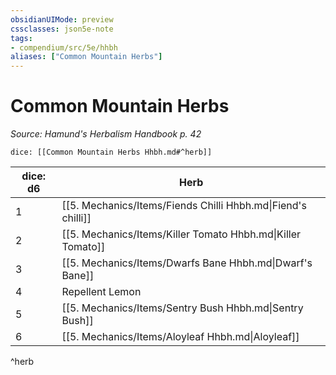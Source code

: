 ```yaml
---
obsidianUIMode: preview
cssclasses: json5e-note
tags:
- compendium/src/5e/hhbh
aliases: ["Common Mountain Herbs"]
---
```

# Common Mountain Herbs
*Source: Hamund's Herbalism Handbook p. 42* 

`dice: [[Common Mountain Herbs Hhbh.md#^herb]]`

| dice: d6 | Herb |
|----------|------|
| 1 | [[5. Mechanics/Items/Fiends Chilli Hhbh.md\|Fiend's chilli]] |
| 2 | [[5. Mechanics/Items/Killer Tomato Hhbh.md\|Killer Tomato]] |
| 3 | [[5. Mechanics/Items/Dwarfs Bane Hhbh.md\|Dwarf's Bane]] |
| 4 | Repellent Lemon |
| 5 | [[5. Mechanics/Items/Sentry Bush Hhbh.md\|Sentry Bush]] |
| 6 | [[5. Mechanics/Items/Aloyleaf Hhbh.md\|Aloyleaf]] |
^herb